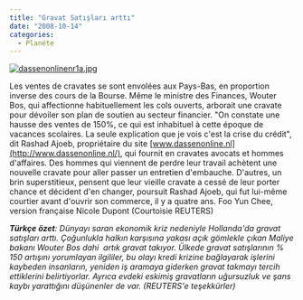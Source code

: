 ```yaml
---
title: "Gravat Satışları arttı"
date: "2008-10-14"
categories: 
  - Planéte
---
```


[![dassenonlinenr1a.jpg](/uploads/2008/10/dassenonlinenr1a.jpg)](/uploads/2008/10/dassenonlinenr1a.jpg "dassenonlinenr1a.jpg")[](/uploads/2008/10/01-ebru_gravat.jpg "01-ebru_gravat.jpg")

Les ventes de cravates se sont envolées aux Pays-Bas, en proportion inverse des cours de la Bourse. Même le ministre des Finances, Wouter Bos, qui affectionne habituellement les cols ouverts, arborait une cravate pour dévoiler son plan de soutien au secteur financier. "On constate une hausse des ventes de 150%, ce qui est inhabituel à cette époque de vacances scolaires. La seule explication que je vois c'est la crise du crédit", dit Rashad Ajoeb, propriétaire du site [www.dassenonline.nl](http://www.dassenonline.nl/), qui fournit en cravates avocats et hommes d'affaires. Des hommes qui viennent de perdre leur travail achètent une nouvelle cravate pour aller passer un entretien d'embauche. D'autres, un brin superstitieux, pensent que leur vieille cravate a cessé de leur porter chance et décident d'en changer, poursuit Rashad Ajoeb, qui fut lui-même courtier avant d'ouvrir son commerce, il y a quatre ans. Foo Yun Chee, version française Nicole Dupont (Courtoisie REUTERS)

_**Türkçe özet**: Dünyayı saran ekonomik kriz nedeniyle Hollanda'da gravat satışları arttı. Çoğunlukla halkın karşısına yakası açık gömlekle çıkan Maliye bakanı Wouter Bos dahi  artık gravat takıyor. Ülkede gravat satışlarının % 150 artışını yorumlayan ilgililer, bu olayı kredi krizine bağlayarak işlerini kaybeden insanların, yeniden iş aramaya giderken gravat takmayı tercih ettiklerini belirtiyorlar. Ayrıca evdeki eskimiş gravatların uğursuzluk ve şans kaybı yarattığını düşünenler de var. (REUTERS'e teşekkürler)_
